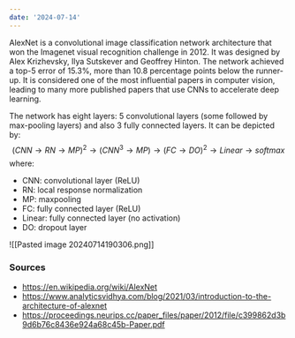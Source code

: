 ```yaml
---
date: '2024-07-14'
---
```


AlexNet is a convolutional image classification network architecture that won the Imagenet visual recognition challenge in 2012. It was designed by Alex Krizhevsky, Ilya Sutskever and Geoffrey Hinton. The network achieved a top-5 error of 15.3%, more than 10.8 percentage points below the runner-up. It is considered one of the most influential papers in computer vision, leading to many more published papers that use CNNs to accelerate deep learning.

The network has eight layers: 5 convolutional layers (some followed by max-pooling layers) and also 3 fully connected layers. It can be depicted by:
$$
(CNN \rightarrow RN \rightarrow MP)^2 \rightarrow (CNN^3 \rightarrow MP) \rightarrow (FC \rightarrow DO)^2 \rightarrow Linear \rightarrow softmax
$$
where:
- CNN: convolutional layer (ReLU)
- RN: local response normalization
- MP: maxpooling
- FC: fully connected layer (ReLU)
- Linear: fully connected layer (no activation)
- DO: dropout layer

![[Pasted image 20240714190306.png]]

### Sources
- https://en.wikipedia.org/wiki/AlexNet
- https://www.analyticsvidhya.com/blog/2021/03/introduction-to-the-architecture-of-alexnet
- https://proceedings.neurips.cc/paper_files/paper/2012/file/c399862d3b9d6b76c8436e924a68c45b-Paper.pdf
